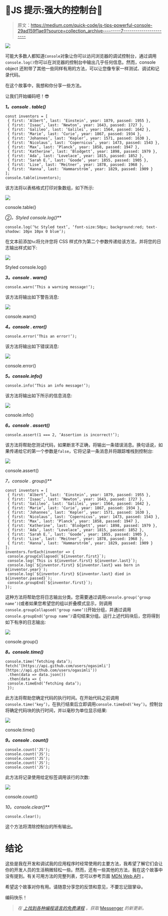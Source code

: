 # 💪JS 提示:强大的控制台💪

> 原文：<https://medium.com/quick-code/js-tips-powerful-console-29ad159f1ae9?source=collection_archive---------7----------------------->

![](img/0f82e8e3ce72bd5d0d4e0bd579c58344.png)

可能大多数人都知道`Console`对象让你可以访问浏览器的调试控制台，通过调用`console.log()`你可以在浏览器的控制台中输出几乎任何信息。然而，console object 还附带了其他一些同样有用的方法，可以让您像专家一样测试、调试和记录代码。

在这个故事中，我想和你分享一些方法。

让我们开始编码吧！😎

***1。console . table()***

```
const inventors = [
 { first: ‘Albert’, last: ‘Einstein’, year: 1879, passed: 1955 },
 { first: ‘Isaac’, last: ‘Newton’, year: 1643, passed: 1727 },
 { first: ‘Galileo’, last: ‘Galilei’, year: 1564, passed: 1642 },
 { first: ‘Marie’, last: ‘Curie’, year: 1867, passed: 1934 },
 { first: ‘Johannes’, last: ‘Kepler’, year: 1571, passed: 1630 },
 { first: ‘Nicolaus’, last: ‘Copernicus’, year: 1473, passed: 1543 },
 { first: ‘Max’, last: ‘Planck’, year: 1858, passed: 1947 },
 { first: ‘Katherine’, last: ‘Blodgett’, year: 1898, passed: 1979 },
 { first: ‘Ada’, last: ‘Lovelace’, year: 1815, passed: 1852 },
 { first: ‘Sarah E.’, last: ‘Goode’, year: 1855, passed: 1905 },
 { first: ‘Lise’, last: ‘Meitner’, year: 1878, passed: 1968 },
 { first: ‘Hanna’, last: ‘Hammarström’, year: 1829, passed: 1909 }
];
console.table(inventors);
```

该方法将以表格格式打印对象数组，如下所示:

![](img/927c8ed4297aec2b21ffa08f039a8a7d.png)

console.table()

**②*。Styled console.log()***

```
console.log(‘%c Styled text’, ‘font-size:50px; background:red; text-shadow: 10px 10px 0 blue’);
```

在文本前添加`%c`将允许您将 CSS 样式作为第二个参数传递给该方法，并将您的日志输出样式如下:

![](img/94d3783138090d8c2e6e343423d90b42.png)

Styled console.log()

***3。console . warn()***

```
console.warn(‘This a warning message!’);
```

该方法将输出如下警告消息:

![](img/a3555bd6a2dcc6c4974598f9fbc2d5a4.png)

console.warn()

***4。console . error()***

```
console.error(‘This an error!’);
```

该方法将输出如下错误消息:

![](img/b08fc98e67553b4fa3ae7f2e594b2912.png)

console.error()

***5。console.info()***

```
console.info(‘This an info message!’);
```

该方法将输出如下所示的信息消息:

![](img/fbb357bcb51e643b5715d726d3cc5fed.png)

console.info()

***6。console . assert()***

```
console.assert(1 === 2, ‘Assertion is incorrect!’);
```

该方法将帮助您测试代码，如果断言不正确，将输出一条错误消息。换句话说，如果传递给它的第一个参数是`false`，它将记录一条消息并将跟踪堆栈到控制台:

![](img/2c30a21ed62c8606ce6ae7b861b85b4b.png)

console.assert()

**7*。console . group()***

```
const inventors = [
 { first: ‘Albert’, last: ‘Einstein’, year: 1879, passed: 1955 },
 { first: ‘Isaac’, last: ‘Newton’, year: 1643, passed: 1727 },
 { first: ‘Galileo’, last: ‘Galilei’, year: 1564, passed: 1642 },
 { first: ‘Marie’, last: ‘Curie’, year: 1867, passed: 1934 },
 { first: ‘Johannes’, last: ‘Kepler’, year: 1571, passed: 1630 },
 { first: ‘Nicolaus’, last: ‘Copernicus’, year: 1473, passed: 1543 },
 { first: ‘Max’, last: ‘Planck’, year: 1858, passed: 1947 },
 { first: ‘Katherine’, last: ‘Blodgett’, year: 1898, passed: 1979 },
 { first: ‘Ada’, last: ‘Lovelace’, year: 1815, passed: 1852 },
 { first: ‘Sarah E.’, last: ‘Goode’, year: 1855, passed: 1905 },
 { first: ‘Lise’, last: ‘Meitner’, year: 1878, passed: 1968 },
 { first: ‘Hanna’, last: ‘Hammarström’, year: 1829, passed: 1909 }
];
inventors.forEach(inventor => {
 console.groupCollapsed(`${inventor.first}`);
 console.log(`This is ${inventor.first} ${inventor.last}`);
 console.log(`${inventor.first} ${inventor.last} was born in ${inventor.year}`);
 console.log(`${inventor.first} ${inventor.last} died in ${inventor.passed}`);
 console.groupEnd(`${inventor.first}`);
});
```

这种方法将帮助您将日志输出分类。您需要通过调用`console.group(‘group name’)`(或者如果您希望您的组以折叠模式显示，则调用`console.groupCollapsed(‘group name’)`)开始分组，并通过调用`console.groupEnd(‘group name’)`语句结束分组。运行上述代码块后，您将得到如下有序的日志输出:

![](img/3259839cb60bc47889db90f4a98ccab5.png)

console.group()

***8。console.time()***

```
console.time(‘fetching data’);
fetch(‘[https://api.github.com/users/ogasimli'](https://api.github.com/users/ogasimli'))
 .then(data => data.json())
 .then(data => {
 console.timeEnd(‘fetching data’);
 });
```

此方法将帮助您确定代码的执行时间。在开始代码之前调用`console.time(‘key’)`，在执行结束后立即调用`console.timeEnd(‘key’)`。控制台将确定代码块的执行时间，并以毫秒为单位显示结果:

![](img/c5eb84a1aaeae1eadc6a2ba700fea10c.png)

console.time()

***9。console . count()***

```
console.count('JS');
console.count('JS');
console.count('JS');
console.count('JS');
console.count('JS');
```

此方法将记录使用给定标签调用该行的次数:

![](img/4a00ba42c2e20c14dbd5bb14680b60d4.png)

console.count()

**10*。console.clear()***

```
console.clear();
```

这个方法将清除控制台的所有输出。

# 结论

这些是我在开发和调试我的应用程序时经常使用的主要方法，我希望了解它们会让你的开发人员的生活稍微轻松一些。然而，还有一些其他的方法，我在这个故事中没有提到。有关可用方法的完整列表，您可以参考页面 [MDN Web API](https://developer.mozilla.org/en/docs/Web/API/console) 。

希望这个故事对你有用。请随意分享您的反馈和意见，不要忘记鼓掌😃。

编码快乐！

> *在* [*上找到各种编程语言的免费课程*](http://www.quickcode.co/) *。获取* [Messenger](https://www.messenger.com/t/1493528657352302) *的新更新。*